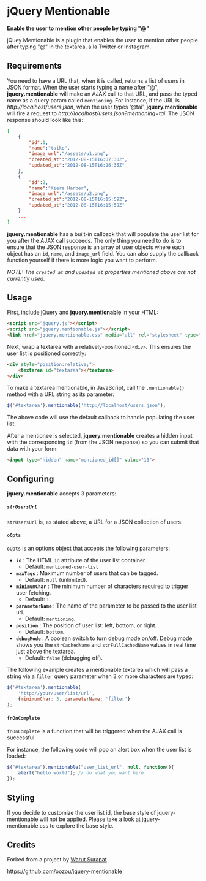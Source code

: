 # jQuery Mentionable
**Enable the user to mention other people by typing "@"**

jQuey Mentionable is a plugin that enables the user to mention other people after
typing "@" in the textarea, a la Twitter or Instagram.
<!---
@todo
The example of jquery-mentionable can be found
[here](http://jquery-mentionable.ap01.aws.af.cm)
-->

## Requirements
You need to have a URL that, when it is called, returns a list of users in JSON format.
When the user starts typing a name after "@", **jquery.mentionable** will make an AJAX call to that
URL, and pass the typed name as a query param called `mentioning`. For instance, if the URL
is *http://localhost/users.json*, when the user types '@tai', **jquery.mentionable** will fire
a request to *http://localhost/users.json?mentioning=tai*. The JSON response should look
like this:
```json
[
    {
        "id":1,
        "name":"taiko",
        "image_url":"/assets/u1.png",
        "created_at":"2012-08-15T16:07:30Z",
        "updated_at":"2012-08-15T16:26:35Z"
    },
    {
        "id":2,
        "name":"Kiera Harber",
        "image_url":"/assets/u2.png",
        "created_at":"2012-08-15T16:15:59Z",
        "updated_at":"2012-08-15T16:15:59Z"
    }
    ...
]
```

**jquery.mentionable** has a built-in callback that will populate the
user list for you after the AJAX call succeeds. The only thing you
need to do is to ensure that the JSON response is an array of user objects
where each object has an `id`, `name`, and `image_url` field. You can also
supply the callback function yourself if there is more logic
you want to perform.

*NOTE: The `created_at` and `updated_at` properties mentioned above are not currently used.*

## Usage
First, include jQuery and **jquery.mentionable** in your HTML:
```html
<script src="jquery.js"></script>
<script src="jquery.mentionable.js"></script>
<link href="jquery.mentionable.css" media="all" rel="stylesheet" type="text/css">
```
Next, wrap a textarea with a relatively-positioned `<div>`. This ensures the user list
is positioned correctly:
```html
<div style="position:relative;">
    <textarea id="textarea"></textarea>
</div>
```
To make a textarea mentionable, in JavaScript, call the `.mentionable()` method with a URL string as its parameter:
```JavaScript
$('#textarea').mentionable('http://localhost/users.json');
```
The above code will use the default callback to handle populating the user list.

After a mentionee is selected, **jquery.mentionable** creates a hidden input with the corresponding `id`
(from the JSON response) so you can submit that data with your form:
```html
<input type="hidden" name="mentioned_id[]" value="13">
```

## Configuring

**jquery.mentionable** accepts 3 parameters:

##### `strUsersUrl`
`strUsersUrl` is, as stated above, a URL for a JSON collection of users.

#### `oOpts`
`oOpts` is an options object that accepts the following parameters:
* **`id`** : The HTML `id` attribute of the user list container.
  * Default: `mentioned-user-list`
* **`maxTags`** : Maximum number of users that can be tagged.
  * Default: `null` (unlimited).
* **`minimumChar`** : The minimum number of characters required to trigger user fetching.
  * Default: `1`.
* **`parameterName`** : The name of the parameter to be passed to the user list url.
  * Default: `mentioning`.
* **`position`** : The position of user list: left, bottom, or right.
  * Default: `bottom`.
* **`debugMode`** : A boolean switch to turn debug mode on/off. Debug mode shows you the `strCachedName` and `strFullCachedName` values in real time just above the textarea.
  * Default: `false` (debugging off).

The following example creates a mentionable textarea which will pass a string via a `filter` query parameter when 3 or more characters are typed:
```JavaScript
$('#textarea').mentionable(
    'http://your/user/list/url',
    {minimumChar: 3, parameterName: 'filter'}
);
```

#### `fnOnComplete`
`fnOnComplete` is a function that will be triggered when the AJAX call is successful.

For instance, the following code will pop an alert box when the user list is loaded:
```JavaScript
$("#textarea").mentionable("user_list_url", null, function(){
    alert("hello world"); // do what you want here
});
```

## Styling

If you decide to customize the user list id, the base style of jquery-mentionable will not be applied.
Please take a look at jquery-mentionable.css to explore the base style.

## Credits
Forked from a project by [Warut Surapat](https://github.com/swarut)

https://github.com/oozou/jquery-mentionable